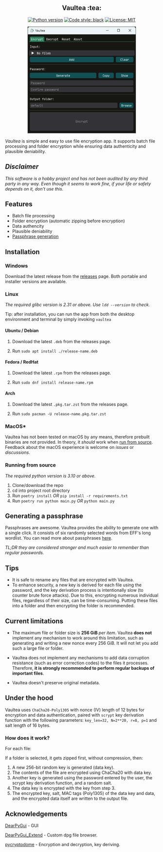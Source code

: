 <h2 align="center">Vaultea :tea:</h2>

<p align="center">
<a href="https://python.org"><img alt="Python version" src="https://img.shields.io/badge/Python-3.10-3776AB?style=flat&logo=python&logoColor=white"></a>
<a href="https://github.com/psf/black"><img alt="Code style: black" src="https://img.shields.io/badge/code_style-black-black"></a>
<a href="https://github.com/70sh1/Vaultea/LICENSE"><img alt="License: MIT" src="https://img.shields.io/badge/License-MIT-green"></a>
</p>

<p align="center">
  <img height=350 src="resources/screenshot.png" alt="Vaultea GUI showcase" />
</p>

_Vaultea_ is simple and easy to use file encryption app. It supports batch file processing and folder encryption while ensuring data authenticity and plausible deniability.

## *Disclaimer*
*This software is a hobby project and has not been audited by any third party in any way. Even though it seems to work fine, if your life or safety depends on it, don't use this.*

## Features
* Batch file processing
* Folder encryption (automatic zipping before encryption)
* Data authencity
* Plausible deniability
* [Passphrase generation](https://github.com/70sh1/Vaultea#generating-a-passphrase)

## Installation

### Windows
Download the latest release from the [releases](https://github.com/70sh1/Vaultea/releases) page. Both portable and installer versions are available.

### Linux
*The required glibc version is 2.31 or above. Use `ldd --version` to check.*

Tip: after installation, you can run the app from both the desktop environment and terminal by simply invoking `vaultea`

#### Ubuntu / Debian
1. Download the latest `.deb` from the releases page.

2. Run `sudo apt install ./release-name.deb`

#### Fedora / RedHat
1. Download the latest `.rpm` from the releases page.

2. Run `sudo dnf install release-name.rpm`

#### Arch
1. Download the latest `.pkg.tar.zst` from the releases page.

2. Run `sudo pacman -U release-name.pkg.tar.zst`

### MacOS*
Vaultea has not been tested on macOS by any means, therefore prebuilt binaries are not provided. In theory, it *should* work when [run from source](#running-from-source). Feedback about the macOS experience is welcome on *issues* or *discussions*.

### Running from source
*The required python version is 3.10 or above.*
1. Clone/download the repo
2. cd into project root directory
3. Run `poetry install` *OR* `pip install -r requirements.txt`
4. Run `poetry run python main.py` *OR* `python main.py`

## Generating a passphrase
Passphrases are awesome. Vaultea provides the ability to generate one with a single click. It consists of six randomly selected words from EFF's long wordlist. You can read more about passphrases [here](https://www.eff.org/deeplinks/2016/07/new-wordlists-random-passphrases).

*TL;DR they are considered stronger and much easier to remember than regular passwords.*

## Tips
* It is safe to rename any files that are encrypted with Vaultea.
* To enhance security, a new key is derived for each file using the password, and the key derivation process is intentionally slow (to counter brute force attacks). Due to this, encrypting numerous individual files, regardless of their size, can be time-consuming. Putting these files into a folder and then encrypting the folder is recommended.

## Current limitations
* The maximum file or folder size is **256 GiB** *per item*. Vaultea **does not** implement any mechanism to work around this limitation, such as generating and writing a new nonce every 256 GiB. It will not let you add such a large file or folder.
* Vaultea does not implement any mechanisms to add data corruption resistance (such as error correction codes) to the files it processes. Therefore, **it is strongly recommended to perform regular backups of important files**.

* Vaultea doesn't preserve original metadata.

## Under the hood
Vaultea uses `ChaCha20-Poly1305` with nonce (IV) length of 12 bytes for encryption and data authentication, paired with `scrypt` key derivation function with the following parameters: `key_len=32, N=2**20, r=8, p=1` and salt length of 16 bytes.

### How does it work?
For each file:

If a folder is selected, it gets zipped first, without compression, then:
1. A new 256-bit random key is generated (data key).
2. The contents of the file are encrypted using ChaCha20 with data key.
3. Another key is generated using the password entered by the user, the scrypt key derivation function, and a random salt.
4. The data key is encrypted with the key from step 3.
5. The encrypted key, salt, MAC tags (Poly1305) of the data key and data, and the encrypted data itself are written to the output file.

## Acknowledgements
[DearPyGui](https://github.com/hoffstadt/DearPyGui) - GUI

[DearPyGui_Extend](https://github.com/fabriciochamon/DearPyGui_Extend) - Custom dpg file browser.

[pycryptodome](https://github.com/Legrandin/pycryptodome) - Encryption and decryption, key deriving.
